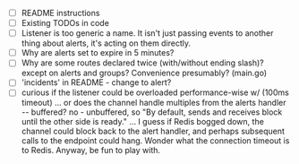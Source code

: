 - [ ] README instructions
- [ ] Existing TODOs in code
- [ ] Listener is too generic a name. It isn't just passing events to another
      thing about alerts, it's acting on them directly.
- [ ] Why are alerts set to expire in 5 minutes?
- [ ] Why are some routes declared twice (with/without ending slash)?
      except on alerts and groups? Convenience presumably? (main.go)
- [ ] 'incidents' in README - change to alert?
- [ ] curious if the listener could be overloaded performance-wise w/
      (100ms timeout) ... or does the channel handle multiples from the alerts
     handler -- buffered? no - unbuffered, so "By default, sends and receives
     block until the other side is ready." ... I guess if Redis bogged down,
     the channel could block back to the alert handler, and perhaps subsequent
     calls to the endpoint could hang. Wonder what the connection timeout is
     to Redis. Anyway, be fun to play with.
